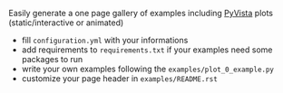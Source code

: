 Easily generate a one page gallery of examples including [PyVista](https://docs.pyvista.org/version/stable/) plots (static/interactive or animated)

- fill `configuration.yml` with your informations
- add requirements to `requirements.txt` if your examples need some packages to run
- write your own examples following the `examples/plot_0_example.py`
- customize your page header in `examples/README.rst`

